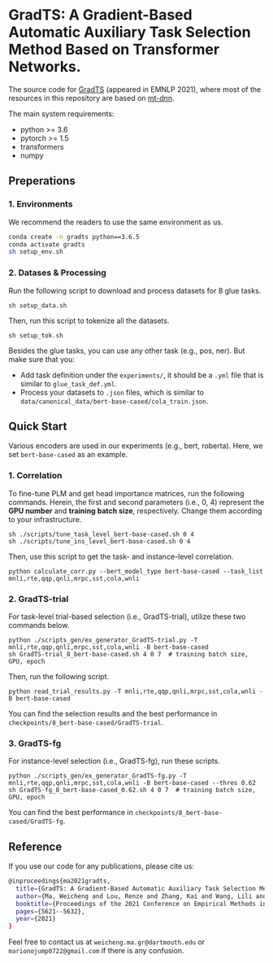 # GradTS: A Gradient-Based Automatic Auxiliary Task Selection Method Based on Transformer Networks.

The source code for [GradTS](https://aclanthology.org/2021.emnlp-main.455/) (appeared in EMNLP 2021), where most of the resources in this repository are based on [mt-dnn](https://github.com/namisan/mt-dnn).

The main system requirements:

- python >= 3.6
- pytorch >= 1.5
- transformers
- numpy

## Preperations

### 1. Environments

We recommend the readers to use the same environment as us.

```bash
conda create -n gradts python==3.6.5
conda activate gradts
sh setup_env.sh
```

### 2. Datases & Processing

Run the following script to download and process datasets for 8 glue tasks. 

```shell
sh setup_data.sh
```

Then, run this script to tokenize all the datasets.

```shell
sh setup_tok.sh
```

Besides the glue tasks, you can use any other task (e.g., pos, ner). But make sure that you:

- Add task definition under the `experiments/`, it should be a `.yml` file that is similar to `glue_task_def.yml`.
- Process your datasets to   `.json` files, which is similar to `data/canonical_data/bert-base-cased/cola_train.json`.

## Quick Start

Various encoders are used in our experiments (e.g., bert, roberta). Here, we set `bert-base-cased` as an example.

### 1. Correlation

To fine-tune PLM and get head importance matrices, run the following commands. Herein, the first and second parameters (i.e., 0, 4) represent the **GPU number** and **training batch size**, respectively. Change them according to your infrastructure.

```shell
sh ./scripts/tune_task_level_bert-base-cased.sh 0 4
sh ./scripts/tune_ins_level_bert-base-cased.sh 0 4
```

Then, use this script to get the task- and instance-level correlation.

```shell
python calculate_corr.py --bert_model_type bert-base-cased --task_list mnli,rte,qqp,qnli,mrpc,sst,cola,wnli
```

### 2. GradTS-trial

For task-level trial-based selection (i.e., GradTS-trial), utilize these two commands below. 

```shell
python ./scripts_gen/ex_generator_GradTS-trial.py -T mnli,rte,qqp,qnli,mrpc,sst,cola,wnli -B bert-base-cased
sh GradTS-trial_8_bert-base-cased.sh 4 0 7  # training batch size, GPU, epoch
```

Then, run the following script.

```shell
python read_trial_results.py -T mnli,rte,qqp,qnli,mrpc,sst,cola,wnli -B bert-base-cased
```

You can find the selection results and the best performance in `checkpoints/8_bert-base-cased/GradTS-trial`. 

### 3. GradTS-fg

For instance-level selection (i.e., GradTS-fg), run these scripts.

```shell
python ./scripts_gen/ex_generator_GradTS-fg.py -T mnli,rte,qqp,qnli,mrpc,sst,cola,wnli -B bert-base-cased --thres 0.62
sh GradTS-fg_8_bert-base-cased_0.62.sh 4 0 7  # training batch size, GPU, epoch
```

You can find the best performance in `checkpoints/8_bert-base-cased/GradTS-fg`.

## Reference

If you use our code for any publications, please cite us:

```bash
@inproceedings{ma2021gradts,
  title={GradTS: A Gradient-Based Automatic Auxiliary Task Selection Method Based on Transformer Networks},
  author={Ma, Weicheng and Lou, Renze and Zhang, Kai and Wang, Lili and Vosoughi, Soroush},
  booktitle={Proceedings of the 2021 Conference on Empirical Methods in Natural Language Processing},
  pages={5621--5632},
  year={2021}
}
```

Feel free to contact us at `weicheng.ma.gr@dartmouth.edu` or `marionojump0722@gmail.com` if there is any confusion.